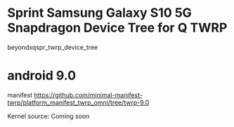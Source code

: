 # Sprint Samsung Galaxy S10 5G Snapdragon Device Tree for Q TWRP
beyondxqspr_twrp_device_tree

# android 9.0
manifest
https://github.com/minimal-manifest-twrp/platform_manifest_twrp_omni/tree/twrp-9.0

Kernel source:
Coming soon

